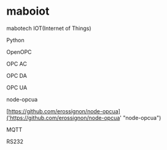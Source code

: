 maboiot
=======

mabotech IOT(Internet of Things)

Python

OpenOPC

OPC AC

OPC DA

OPC UA

node-opcua

[https://github.com/erossignon/node-opcua]('https://github.com/erossignon/node-opcua' "node-opcua")

MQTT

RS232
